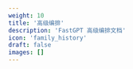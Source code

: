 ```yaml
---
weight: 10
title: '高级编排'
description: 'FastGPT 高级编排文档'
icon: 'family_history'
draft: false
images: []
---
```

